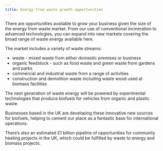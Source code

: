 ```yaml
---
title: Energy from waste growth opportunities
---
```

There are opportunities available to grow your business given the size of the energy from waste market. From our use of conventional incineration to advanced technologies, you can expand into new markets covering the broad range of waste energy available here. 


The market includes a variety of waste streams:


- waste - mixed waste from either domestic premises or business
- organic feedstock - such as food waste and green waste from gardens and parks
- commercial and industrial waste from a range of activities
- construction and demolition waste including waste wood used at biomass facilities


The next generation of waste energy will be powered by experimental technologies that produce biofuels for vehicles from organic and plastic waste.


Businesses based in the UK are developing these innovative new sources for biofuels, helping to cement our place as a fantastic base for international operations. 


There’s also an estimated £1 billion pipeline of opportunities for community heating projects in the UK, which could be fulfilled by waste to energy and biomass projects.


